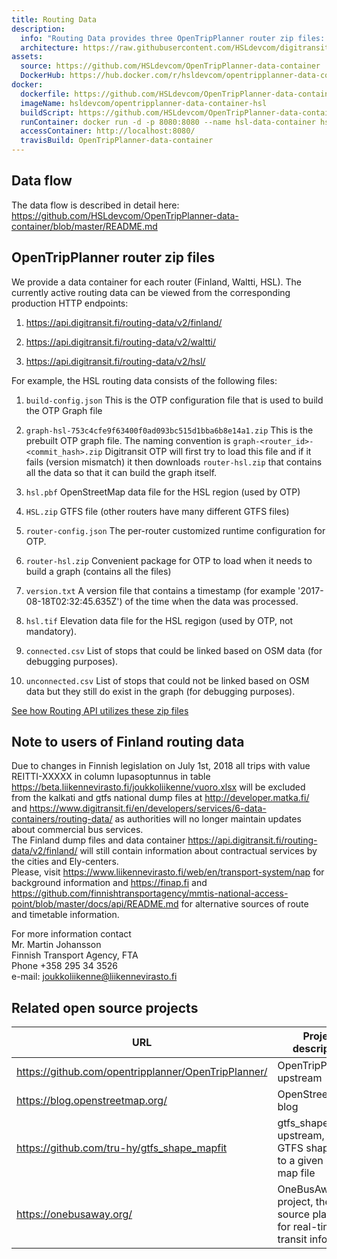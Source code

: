 ```yaml
---
title: Routing Data
description:
  info: "Routing Data provides three OpenTripPlanner router zip files: Helsinki region, the Waltti regions, and whole Finland."
  architecture: https://raw.githubusercontent.com/HSLdevcom/digitransit-site/master/pages/en/developers/services/6-data-containers/routing-data/architecture.xml
assets:
  source: https://github.com/HSLdevcom/OpenTripPlanner-data-container
  DockerHub: https://hub.docker.com/r/hsldevcom/opentripplanner-data-container-hsl/
docker:
  dockerfile: https://github.com/HSLdevcom/OpenTripPlanner-data-container/blob/master/otp-data-container/Dockerfile.data-container
  imageName: hsldevcom/opentripplanner-data-container-hsl
  buildScript: https://github.com/HSLdevcom/OpenTripPlanner-data-container/blob/master/travis-build.sh
  runContainer: docker run -d -p 8080:8080 --name hsl-data-container hsldevcom/opentripplanner-data-container-hsl
  accessContainer: http://localhost:8080/
  travisBuild: OpenTripPlanner-data-container
---
```


## Data flow

The data flow is described in detail here: https://github.com/HSLdevcom/OpenTripPlanner-data-container/blob/master/README.md

## OpenTripPlanner router zip files
We provide a data container for each router (Finland, Waltti, HSL). The currently active routing data can be viewed from the corresponding production HTTP endpoints:

1. https://api.digitransit.fi/routing-data/v2/finland/

2. https://api.digitransit.fi/routing-data/v2/waltti/

3. https://api.digitransit.fi/routing-data/v2/hsl/

For example, the HSL routing data consists of the following files:

1. `build-config.json`
   This is the OTP configuration file that is used to build the OTP Graph file

2. `graph-hsl-753c4cfe9f63400f0ad093bc515d1bba6b8e14a1.zip`
  This is the prebuilt OTP graph file. The naming convention is `graph-<router_id>-<commit_hash>.zip`
  Digitransit OTP will first try to load this file and if it fails (version mismatch) it then downloads `router-hsl.zip` that contains all the data so that it can build the graph itself.

3. `hsl.pbf`
  OpenStreetMap data file for the HSL region (used by OTP)

4. `HSL.zip`
  GTFS file (other routers have many different GTFS files)

5. `router-config.json`
  The per-router customized runtime configuration for OTP.

6. `router-hsl.zip`
  Convenient package for OTP to load when it needs to build a graph (contains all the files)

7. `version.txt`
  A version file that contains a timestamp (for example '2017-08-18T02:32:45.635Z') of the time when the data was processed.

8. `hsl.tif`
  Elevation data file for the HSL regigon (used by OTP, not mandatory).

9. `connected.csv`
  List of stops that could be linked based on OSM data (for debugging purposes).

10. `unconnected.csv`
  List of stops that could not be linked based on OSM data but they still do exist in the graph (for debugging purposes).

[See how Routing API utilizes these zip files](../../../apis/1-routing-api/)

## Note to users of Finland routing data
Due to changes in Finnish legislation on July 1st, 2018 all trips with value REITTI-XXXXX in column lupasoptunnus in table
https://beta.liikennevirasto.fi/joukkoliikenne/vuoro.xlsx will be excluded from the kalkati and gtfs national dump files at http://developer.matka.fi/ and https://www.digitransit.fi/en/developers/services/6-data-containers/routing-data/ as authorities will no longer maintain updates about commercial bus services.  
The Finland dump files and data container https://api.digitransit.fi/routing-data/v2/finland/ will still contain information about contractual services by the cities and Ely-centers.  
Please, visit https://www.liikennevirasto.fi/web/en/transport-system/nap for background information and https://finap.fi and https://github.com/finnishtransportagency/mmtis-national-access-point/blob/master/docs/api/README.md for alternative sources of route and timetable information.


For more information contact  
Mr. Martin Johansson  
Finnish Transport Agency, FTA  
Phone +358 295 34 3526  
e-mail: joukkoliikenne@liikennevirasto.fi  

## Related open source projects

| URL                                                 | Project description                     |
|-----------------------------------------------------|-----------------------------------------|
| https://github.com/opentripplanner/OpenTripPlanner/ | OpenTripPlanner upstream
| https://blog.openstreetmap.org/                     | OpenStreetMap blog
| https://github.com/tru-hy/gtfs_shape_mapfit         | gtfs_shape_mapfit upstream, fits GTFS shape files to a given OSM map file
| https://onebusaway.org/                             | OneBusAway project, the open source platform for real-time transit info
